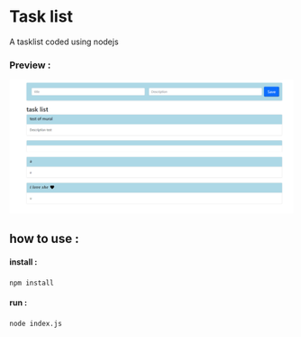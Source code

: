 
# Task list 

A tasklist coded using nodejs


### Preview :

<p align="center">
  <img src="./preview.png" alt="preview.png"/>
</p>

## how to use :

#### install :
``` npm install ```

#### run :

``` node index.js ```
